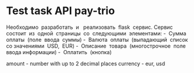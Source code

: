 # Test task API pay-trio

Необходимо​ ​ разработать​ ​ и ​ ​ реализовать​ ​ flask​ ​ сервис.
Сервис​ ​ состоит​ ​ из​ ​ одной​ ​ страницы​ ​ со​ ​ следующими​ ​ элементами:
-​ ​ Сумма​ ​ оплаты​ ​ (поле​ ​ ввода​ ​ суммы)
-​ ​ Валюта​ ​ оплаты​ ​ (выпадающий​ ​ список​ ​ со​ ​ значениями​ ​ USD,​ ​ EUR)
-​ ​ Описание​ ​ товара​ ​ (многострочное​ ​ поле​ ​ ввода​ ​ информации)
-​ ​ Оплатить​ ​ (кнопка)

amount - number with up to 2 decimal places
currency - eur, usd
